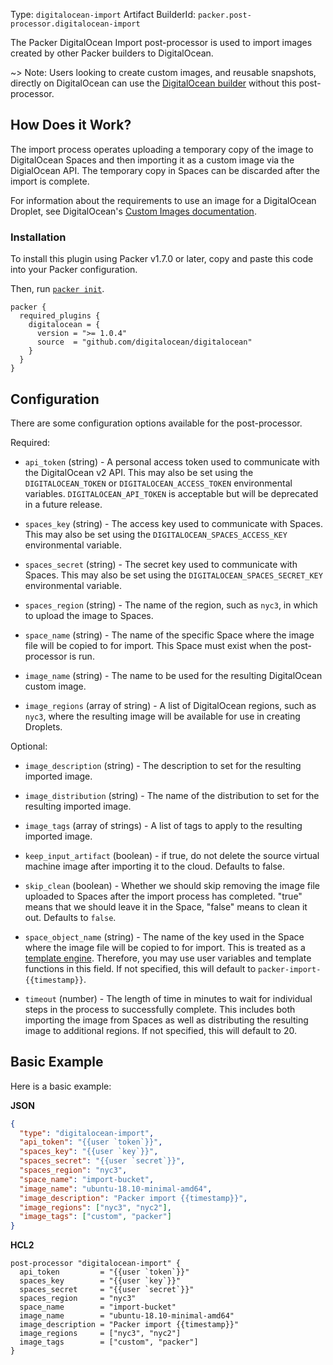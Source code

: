 Type: `digitalocean-import`
Artifact BuilderId: `packer.post-processor.digitalocean-import`

The Packer DigitalOcean Import post-processor is used to import images created by other Packer builders to DigitalOcean.

~> Note: Users looking to create custom images, and reusable snapshots, directly on DigitalOcean can use
the [DigitalOcean builder](/docs/builder/digitalocean) without this post-processor.

## How Does it Work?

The import process operates uploading a temporary copy of the image to
DigitalOcean Spaces and then importing it as a custom image via the
DigialOcean API. The temporary copy in Spaces can be discarded after the
import is complete.

For information about the requirements to use an image for a DigitalOcean
Droplet, see DigitalOcean's [Custom Images documentation](https://www.digitalocean.com/docs/images/custom-images).

### Installation

To install this plugin using Packer v1.7.0 or later, copy and paste this code
into your Packer configuration.

Then, run [`packer init`](https://www.packer.io/docs/commands/init).


```hcl
packer {
  required_plugins {
    digitalocean = {
      version = ">= 1.0.4"
      source  = "github.com/digitalocean/digitalocean"
    }
  }
}
```

## Configuration

There are some configuration options available for the post-processor.

Required:

- `api_token` (string) - A personal access token used to communicate with
  the DigitalOcean v2 API. This may also be set using the
  `DIGITALOCEAN_TOKEN` or `DIGITALOCEAN_ACCESS_TOKEN` environmental variables.
  `DIGITALOCEAN_API_TOKEN` is acceptable but will be deprecated in a future release.

- `spaces_key` (string) - The access key used to communicate with Spaces.
  This may also be set using the `DIGITALOCEAN_SPACES_ACCESS_KEY`
  environmental variable.

- `spaces_secret` (string) - The secret key used to communicate with Spaces.
  This may also be set using the `DIGITALOCEAN_SPACES_SECRET_KEY`
  environmental variable.

- `spaces_region` (string) - The name of the region, such as `nyc3`, in which
  to upload the image to Spaces.

- `space_name` (string) - The name of the specific Space where the image file
  will be copied to for import. This Space must exist when the
  post-processor is run.

- `image_name` (string) - The name to be used for the resulting DigitalOcean
  custom image.

- `image_regions` (array of string) - A list of DigitalOcean regions, such
  as `nyc3`, where the resulting image will be available for use in creating
  Droplets.

Optional:

- `image_description` (string) - The description to set for the resulting
  imported image.

- `image_distribution` (string) - The name of the distribution to set for
  the resulting imported image.

- `image_tags` (array of strings) - A list of tags to apply to the resulting
  imported image.

- `keep_input_artifact` (boolean) - if true, do not delete the source virtual
  machine image after importing it to the cloud. Defaults to false.

- `skip_clean` (boolean) - Whether we should skip removing the image file
  uploaded to Spaces after the import process has completed. "true" means
  that we should leave it in the Space, "false" means to clean it out.
  Defaults to `false`.

- `space_object_name` (string) - The name of the key used in the Space where
  the image file will be copied to for import. This is treated as a
  [template engine](/docs/templates/legacy_json_templates/engine). Therefore, you
  may use user variables and template functions in this field.
  If not specified, this will default to `packer-import-{{timestamp}}`.

- `timeout` (number) - The length of time in minutes to wait for individual
  steps in the process to successfully complete. This includes both importing
  the image from Spaces as well as distributing the resulting image to
  additional regions. If not specified, this will default to 20.

## Basic Example

Here is a basic example:

**JSON**

```json
{
  "type": "digitalocean-import",
  "api_token": "{{user `token`}}",
  "spaces_key": "{{user `key`}}",
  "spaces_secret": "{{user `secret`}}",
  "spaces_region": "nyc3",
  "space_name": "import-bucket",
  "image_name": "ubuntu-18.10-minimal-amd64",
  "image_description": "Packer import {{timestamp}}",
  "image_regions": ["nyc3", "nyc2"],
  "image_tags": ["custom", "packer"]
}
```

**HCL2**

```hcl
post-processor "digitalocean-import" {
  api_token         = "{{user `token`}}"
  spaces_key        = "{{user `key`}}"
  spaces_secret     = "{{user `secret`}}"
  spaces_region     = "nyc3"
  space_name        = "import-bucket"
  image_name        = "ubuntu-18.10-minimal-amd64"
  image_description = "Packer import {{timestamp}}"
  image_regions     = ["nyc3", "nyc2"]
  image_tags        = ["custom", "packer"]
}
```
